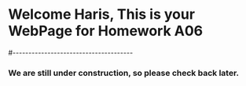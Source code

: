 # Welcome Haris, This is your WebPage for Homework A06
#--------------------------------------
### We are still under construction, so please check back later. 
